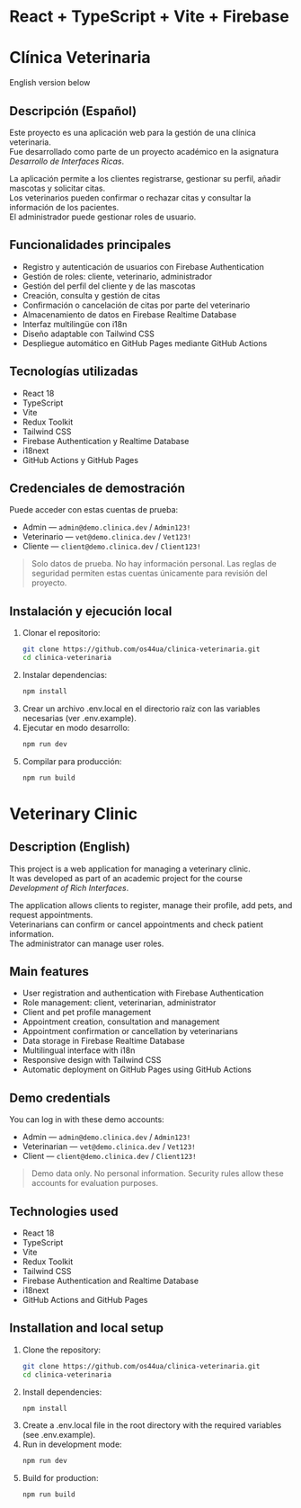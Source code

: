# React + TypeScript + Vite + Firebase

# Clínica Veterinaria

English version below

## Descripción (Español)

Este proyecto es una aplicación web para la gestión de una clínica veterinaria.  
Fue desarrollado como parte de un proyecto académico en la asignatura *Desarrollo de Interfaces Ricas*.  

La aplicación permite a los clientes registrarse, gestionar su perfil, añadir mascotas y solicitar citas.  
Los veterinarios pueden confirmar o rechazar citas y consultar la información de los pacientes.  
El administrador puede gestionar roles de usuario.

## Funcionalidades principales

- Registro y autenticación de usuarios con Firebase Authentication  
- Gestión de roles: cliente, veterinario, administrador  
- Gestión del perfil del cliente y de las mascotas  
- Creación, consulta y gestión de citas  
- Confirmación o cancelación de citas por parte del veterinario  
- Almacenamiento de datos en Firebase Realtime Database  
- Interfaz multilingüe con i18n  
- Diseño adaptable con Tailwind CSS  
- Despliegue automático en GitHub Pages mediante GitHub Actions

## Tecnologías utilizadas

- React 18  
- TypeScript  
- Vite  
- Redux Toolkit  
- Tailwind CSS  
- Firebase Authentication y Realtime Database  
- i18next  
- GitHub Actions y GitHub Pages

 ## Credenciales de demostración

Puede acceder con estas cuentas de prueba:

- Admin — `admin@demo.clinica.dev` / `Admin123!`  
- Veterinario — `vet@demo.clinica.dev` / `Vet123!`  
- Cliente — `client@demo.clinica.dev` / `Client123!`  

> Solo datos de prueba. No hay información personal. Las reglas de seguridad permiten estas cuentas únicamente para revisión del proyecto.


## Instalación y ejecución local

1. Clonar el repositorio:
   ```bash
   git clone https://github.com/os44ua/clinica-veterinaria.git
   cd clinica-veterinaria

2. Instalar dependencias:
    ```bash
    npm install
3. Crear un archivo .env.local en el directorio raíz con las variables necesarias (ver .env.example).
4. Ejecutar en modo desarrollo:
    ```bash
    npm run dev
5. Compilar para producción:
    ```bash
    npm run build

# Veterinary Clinic

## Description (English)

This project is a web application for managing a veterinary clinic.  
It was developed as part of an academic project for the course *Development of Rich Interfaces*.  

The application allows clients to register, manage their profile, add pets, and request appointments.  
Veterinarians can confirm or cancel appointments and check patient information.  
The administrator can manage user roles.

## Main features

- User registration and authentication with Firebase Authentication  
- Role management: client, veterinarian, administrator  
- Client and pet profile management  
- Appointment creation, consultation and management  
- Appointment confirmation or cancellation by veterinarians  
- Data storage in Firebase Realtime Database  
- Multilingual interface with i18n  
- Responsive design with Tailwind CSS  
- Automatic deployment on GitHub Pages using GitHub Actions  

## Demo credentials

You can log in with these demo accounts:

- Admin — `admin@demo.clinica.dev` / `Admin123!`  
- Veterinarian — `vet@demo.clinica.dev` / `Vet123!`  
- Client — `client@demo.clinica.dev` / `Client123!`  

> Demo data only. No personal information. Security rules allow these accounts for evaluation purposes.

## Technologies used

- React 18  
- TypeScript  
- Vite  
- Redux Toolkit  
- Tailwind CSS  
- Firebase Authentication and Realtime Database  
- i18next  
- GitHub Actions and GitHub Pages  

## Installation and local setup

1. Clone the repository:
   ```bash
   git clone https://github.com/os44ua/clinica-veterinaria.git
   cd clinica-veterinaria

2. Install dependencies:
    ```bash
    npm install
3. Create a .env.local file in the root directory with the required variables (see .env.example).
4. Run in development mode:
    ```bash
    npm run dev
5. Build for production:
    ```bash
    npm run build
